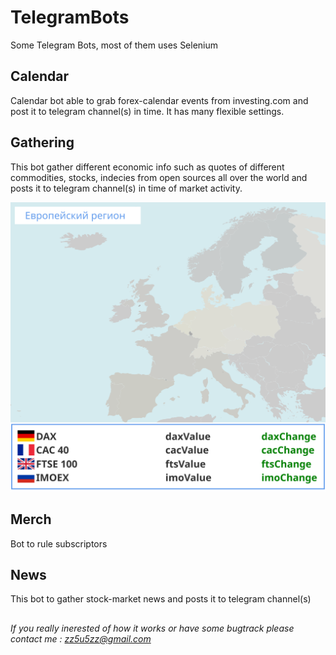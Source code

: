 # TelegramBots
Some Telegram Bots, most of them uses Selenium

## Calendar
Calendar bot able to grab forex-calendar events from investing.com and post it to telegram channel(s) in time. It has many flexible settings. 

## Gathering
This bot gather different economic info such as quotes of different commodities, stocks, indecies from open sources all over the world and posts it to telegram channel(s) in time of market activity.

![](https://github.com/AisekleOvus/Temp/blob/master/Europe.svg)

## Merch
Bot to rule subscriptors

## News
This bot to gather stock-market news and posts it to telegram channel(s)

##
###### If you really inerested of how it works or have some bugtrack please contact me : zz5u5zz@gmail.com
